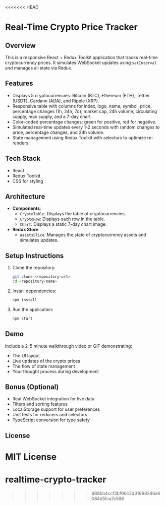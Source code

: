 <<<<<<< HEAD
# Real-Time Crypto Price Tracker

## Overview
This is a responsive React + Redux Toolkit application that tracks real-time cryptocurrency prices. It simulates WebSocket updates using `setInterval` and manages all state via Redux.

## Features
- Displays 5 cryptocurrencies: Bitcoin (BTC), Ethereum (ETH), Tether (USDT), Cardano (ADA), and Ripple (XRP).
- Responsive table with columns for index, logo, name, symbol, price, percentage changes (1h, 24h, 7d), market cap, 24h volume, circulating supply, max supply, and a 7-day chart.
- Color-coded percentage changes: green for positive, red for negative.
- Simulated real-time updates every 1-2 seconds with random changes to price, percentage changes, and 24h volume.
- State management using Redux Toolkit with selectors to optimize re-renders.

## Tech Stack
- React
- Redux Toolkit
- CSS for styling

## Architecture
- **Components**:
  - `CryptoTable`: Displays the table of cryptocurrencies.
  - `CryptoRow`: Displays each row in the table.
  - `Chart`: Displays a static 7-day chart image.
- **Redux Store**:
  - `assetsSlice`: Manages the state of cryptocurrency assets and simulates updates.

## Setup Instructions

1. Clone the repository:
   ```bash
   git clone <repository-url>
   cd <repository-name>
   ```

2. Install dependencies:
   ```bash
   npm install
   ```

3. Run the application:
   ```bash
   npm start
   ```

## Demo
Include a 2-5 minute walkthrough video or GIF demonstrating:
- The UI layout
- Live updates of the crypto prices
- The flow of state management
- Your thought process during development

## Bonus (Optional)
- Real WebSocket integration for live data
- Filters and sorting features
- LocalStorage support for user preferences
- Unit tests for reducers and selectors
- TypeScript conversion for type safety

## License
MIT License
=======
# realtime-crypto-tracker
>>>>>>> 488bb4ccf3bf66c2d31998246a6084d5fca7c566
